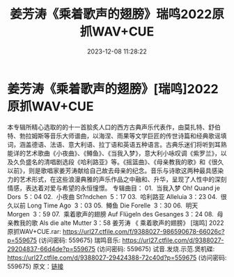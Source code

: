 ﻿---
title: 姜芳涛《乘着歌声的翅膀》瑞鸣2022原抓WAV+CUE
date: 2023-12-08 11:28:22
categories: WAV车载音乐、镜像
tags: 华语中文
---
# 姜芳涛《乘着歌声的翅膀》[瑞鸣]2022原抓WAV+CUE

本专辑所精心选取的的十一首脍炙人口的西方古典声乐代表作，由莫扎特、舒伯特、勃拉姆斯等音乐大师谱曲，以海涅、雨果等文学巨匠的传世诗篇和经典歌谣填词，涵盖德语、法语、意大利语、拉丁语和英语五种语言。古典乐迷们将听到耳熟能详的艺术歌曲《小夜曲》、《鳟鱼》、《当我入梦》，意大利小咏叹调《紫罗兰》，以及久负盛名的清唱剧选段《哈利路亚》等。《摇篮曲》、《母亲教我的歌》和《很久以前》，则是歌唱家姜芳涛献给自己故去母亲的纪念。音乐与诗歌这两种最具感染力的艺术形式，在这些浪漫典雅的声乐作品之中融和、升华，呈现了人性中的深刻情感，表达着对爱与希望的永恒憧憬。
专辑曲目：
01.  当我入梦 Oh! Quand je
Dors  5：04
02.  小夜曲
St?ndchen  5：17
03.  哈利路亚 Alleluia
3：23
04.  很久以前 Long Time
Ago  3：03
05.  鳟鱼 Die
Forelle  3：30
06.  明天
Morgen  3：59
07.  乘着歌声的翅膀 Auf Flügeln des
Gesanges 3：24
08.  母亲教我的歌 Als die alte Mutter
3：58
姜芳涛 《 乘着歌声的翅膀》 [瑞鸣] 2022 原抓WAV+CUE.rar: https://url27.ctfile.com/f/9388027-986590678-66026c?p=559675
(访问密码: 559675)
瑞鸣音乐: https://url27.ctfile.com/d/9388027-29204837-66d4de?p=559675
(访问密码: 559675)
试音.发烧.示范.煲机碟: https://url27.ctfile.com/d/9388027-29424388-72c40d?p=559675
(访问密码: 559675)
原文：[链接](https://blog.sina.com.cn/s/blog_1647c7e76010313wf.html)